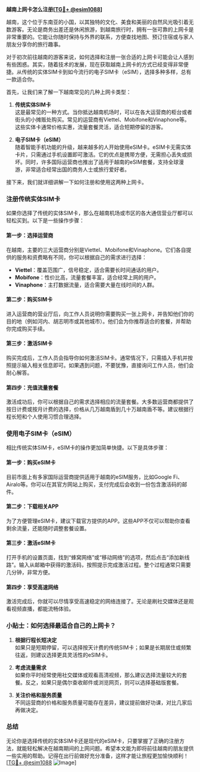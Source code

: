 **越南上网卡怎么注册[[TG💪+ @esim1088](https://t.me/s/esim1088)]**

越南，这个位于东南亚的小国，以其独特的文化、美食和美丽的自然风光吸引着无数游客。无论是商务出差还是休闲旅游，到越南旅行时，拥有一张可靠的上网卡是非常重要的。它能让你随时保持与外界的联系，方便查找地图、预订住宿或与家人朋友分享你的旅行趣事。

对于初次前往越南的游客来说，如何选择和注册一张合适的上网卡可能会让人感到有些困惑。其实，随着技术的发展，现在获取越南上网卡的方式已经变得非常便捷。从传统的实体SIM卡到如今流行的电子SIM卡（eSIM），选择多种多样，总有一款适合你。

首先，让我们来了解一下越南常见的几种上网卡类型：

1. **传统实体SIM卡**  
   这是最常见的一种方式。当你抵达越南机场时，可以在各大运营商的柜台或者街头的小摊贩处购买。常见的运营商有Viettel、Mobifone和Vinaphone等。这些实体卡通常价格实惠，流量套餐灵活，适合短期停留的游客。

2. **电子SIM卡（eSIM）**  
   随着智能手机功能的升级，越来越多的人开始使用eSIM卡。eSIM卡无需实体卡片，只需通过手机设置即可激活。它的优点是携带方便，无需担心丢失或损坏。同时，许多国际运营商也推出了适用于越南的eSIM套餐，支持全球漫游，非常适合经常出国的商务人士或旅行爱好者。

接下来，我们就详细讲解一下如何注册和使用这两种上网卡。

### 注册传统实体SIM卡

如果你选择了传统的实体SIM卡，那么在越南机场或市区的各大通信营业厅都可以轻松买到。以下是一些操作步骤：

#### 第一步：选择运营商
在越南，主要的三大运营商分别是Viettel、Mobifone和Vinaphone。它们各自提供的服务和资费略有不同，你可以根据自己的需求进行选择：
- **Viettel**：覆盖范围广，信号稳定，适合需要长时间通话的用户。
- **Mobifone**：性价比高，流量套餐丰富，适合经常上网的用户。
- **Vinaphone**：主打数据流量，适合需要大量在线时间的人群。

#### 第二步：购买SIM卡
进入运营商的营业厅后，向工作人员说明你需要购买一张上网卡，并告知他们你的目的地（例如河内、胡志明市或其他城市）。他们会为你推荐适合的套餐，并帮助你完成购买手续。

#### 第三步：激活SIM卡
购买完成后，工作人员会指导你如何激活SIM卡。通常情况下，只需插入手机并按照提示输入相关信息即可。如果遇到问题，不要犹豫，直接询问工作人员，他们会耐心解答。

#### 第四步：充值流量套餐
激活成功后，你可以根据自己的需求选择相应的流量套餐。大多数运营商都提供了按日计费或按月计费的选择，价格从几万越南盾到几十万越南盾不等。建议根据行程长短和个人使用习惯合理选择。

### 使用电子SIM卡（eSIM）

相比传统实体SIM卡，eSIM卡的操作更加简单快捷。以下是具体步骤：

#### 第一步：购买eSIM卡
目前市面上有多家国际运营商提供适用于越南的eSIM服务，比如Google Fi、Airalo等。你可以在其官方网站上购买，支付完成后会收到一份包含激活码的邮件。

#### 第二步：下载相关APP
为了方便管理eSIM卡，建议下载官方提供的APP。这些APP不仅可以帮助你查看剩余流量，还能随时调整套餐设置。

#### 第三步：激活eSIM卡
打开手机的设置页面，找到“蜂窝网络”或“移动网络”的选项，然后点击“添加新线路”。输入从邮箱中获得的激活码，按照提示完成激活过程。整个过程通常只需要几分钟，非常方便。

#### 第四步：享受高速网络
激活完成后，你就可以尽情享受高速稳定的网络连接了。无论是刷社交媒体还是观看视频直播，都能流畅体验。

### 小贴士：如何选择最适合自己的上网卡？

1. **根据行程长短决定**  
   如果只是短期停留，可以选择按天计费的传统SIM卡；如果是长期居住或频繁往返，则建议选择更具灵活性的eSIM卡。

2. **考虑流量需求**  
   如果你平时经常使用社交媒体或观看高清视频，那么建议选择流量较大的套餐。反之，如果只是偶尔查收邮件或浏览网页，则可以选择基础版套餐。

3. **关注价格和服务质量**  
   不同运营商的价格和服务质量可能存在差异，建议提前做好功课，对比几家后再做决定。

### 总结

无论你是选择传统的实体SIM卡还是现代的eSIM卡，只要掌握了正确的注册方法，就能轻松解决在越南期间的上网问题。希望本文能为即将前往越南的朋友提供一些实用的帮助。记得在出行前做好充分准备，这样才能让旅程更加愉快顺利！[[TG💪+ @esim1088](https://t.me/s/esim1088) ![Image](https://i.postimg.cc/4NQfJmqS/Snipaste-2025-05-13-00-14-12.png)]